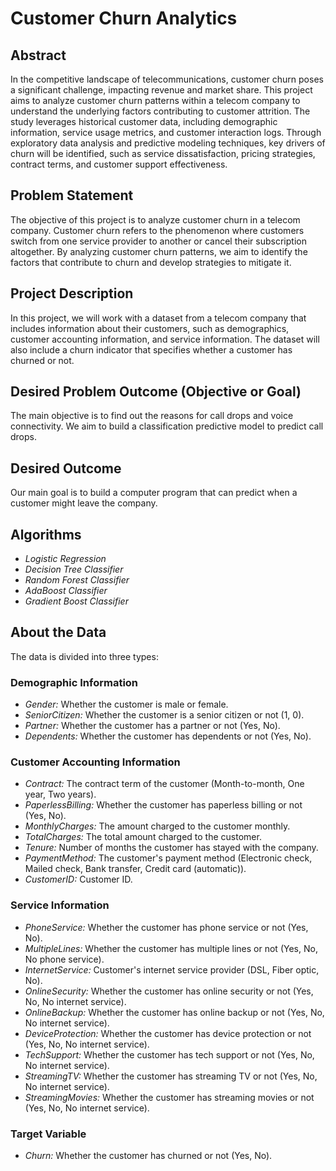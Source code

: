 # Customer Churn Analytics

## Abstract
In the competitive landscape of telecommunications, customer churn poses a significant challenge, impacting revenue and market share. This project aims to analyze customer churn patterns within a telecom company to understand the underlying factors contributing to customer attrition. The study leverages historical customer data, including demographic information, service usage metrics, and customer interaction logs. Through exploratory data analysis and predictive modeling techniques, key drivers of churn will be identified, such as service dissatisfaction, pricing strategies, contract terms, and customer support effectiveness.

## Problem Statement
The objective of this project is to analyze customer churn in a telecom company. Customer churn refers to the phenomenon where customers switch from one service provider to another or cancel their subscription altogether. By analyzing customer churn patterns, we aim to identify the factors that contribute to churn and develop strategies to mitigate it.

## Project Description
In this project, we will work with a dataset from a telecom company that includes information about their customers, such as demographics, customer accounting information, and service information. The dataset will also include a churn indicator that specifies whether a customer has churned or not.

## Desired Problem Outcome (Objective or Goal)
The main objective is to find out the reasons for call drops and voice connectivity. We aim to build a classification predictive model to predict call drops.

## Desired Outcome
Our main goal is to build a computer program that can predict when a customer might leave the company.

## Algorithms
- *Logistic Regression*
- *Decision Tree Classifier*
- *Random Forest Classifier*
- *AdaBoost Classifier*
- *Gradient Boost Classifier*

## About the Data
The data is divided into three types:

### Demographic Information
- *Gender:* Whether the customer is male or female.
- *SeniorCitizen:* Whether the customer is a senior citizen or not (1, 0).
- *Partner:* Whether the customer has a partner or not (Yes, No).
- *Dependents:* Whether the customer has dependents or not (Yes, No).

### Customer Accounting Information
- *Contract:* The contract term of the customer (Month-to-month, One year, Two years).
- *PaperlessBilling:* Whether the customer has paperless billing or not (Yes, No).
- *MonthlyCharges:* The amount charged to the customer monthly.
- *TotalCharges:* The total amount charged to the customer.
- *Tenure:* Number of months the customer has stayed with the company.
- *PaymentMethod:* The customer's payment method (Electronic check, Mailed check, Bank transfer, Credit card (automatic)).
- *CustomerID:* Customer ID.

### Service Information
- *PhoneService:* Whether the customer has phone service or not (Yes, No).
- *MultipleLines:* Whether the customer has multiple lines or not (Yes, No, No phone service).
- *InternetService:* Customer's internet service provider (DSL, Fiber optic, No).
- *OnlineSecurity:* Whether the customer has online security or not (Yes, No, No internet service).
- *OnlineBackup:* Whether the customer has online backup or not (Yes, No, No internet service).
- *DeviceProtection:* Whether the customer has device protection or not (Yes, No, No internet service).
- *TechSupport:* Whether the customer has tech support or not (Yes, No, No internet service).
- *StreamingTV:* Whether the customer has streaming TV or not (Yes, No, No internet service).
- *StreamingMovies:* Whether the customer has streaming movies or not (Yes, No, No internet service).

### Target Variable
- *Churn:* Whether the customer has churned or not (Yes, No).
